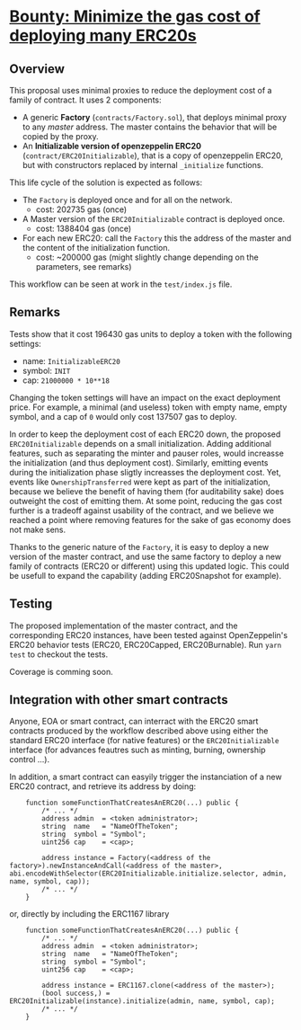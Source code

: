 [Bounty: Minimize the gas cost of deploying many ERC20s](https://gitcoin.co/issue/metalithio/niftex-gr8-hackathon/1/100024098)
===

Overview
---

This proposal uses minimal proxies to reduce the deployment cost of a family of contract. It uses 2 components:

- A generic **Factory** (`contracts/Factory.sol`), that deploys minimal proxy to any *master* address. The master contains the behavior that will be copied by the proxy.
- An **Initializable version of openzeppelin ERC20** (`contract/ERC20Initializable`), that is a copy of openzeppelin ERC20, but with constructors replaced by internal `_initialize` functions.

This life cycle of the solution is expected as follows:
- The `Factory` is deployed once and for all on the network.
	- cost: 202735 gas (once)
- A Master version of the `ERC20Initializable` contract is deployed once.
	- cost: 1388404 gas (once)
- For each new ERC20: call the `Factory` this the address of the master and the content of the initialization function.
	- cost: ~200000 gas (might slightly change depending on the parameters, see remarks)

This workflow can be seen at work in the `test/index.js` file.

Remarks
---

Tests show that it cost 196430 gas units to deploy a token with the following settings:

- name: `InitializableERC20`
- symbol: `INIT`
- cap: `21000000 * 10**18`

Changing the token settings will have an impact on the exact deployment price. For example, a minimal (and useless) token with empty name, empty symbol, and a cap of `0` would only cost 137507 gas to deploy.


In order to keep the deployment cost of each ERC20 down, the proposed `ERC20Initializable` depends on a small initialization. Adding additional features, such as separating the minter and pauser roles, would increasse the initialization (and thus deployment cost). Similarly, emitting events during the initialization phase sligtly increasses the deployment cost. Yet, events like `OwnershipTransferred` were kept as part of the initialization, because we believe the benefit of having them (for auditability sake) does outweight the cost of emitting them. At some point, reducing the gas cost further is a tradeoff against usability of the contract, and we believe we reached a point where removing features for the sake of gas economy does not make sens.

Thanks to the generic nature of the `Factory`, it is easy to deploy a new version of the master contract, and use the same factory to deploy a new family of contracts (ERC20 or different) using this updated logic. This could be usefull to expand the capability (adding ERC20Snapshot for example).

Testing
---

The proposed implementation of the master contract, and the corresponding ERC20 instances, have been tested against OpenZeppelin's ERC20 behavior tests (ERC20, ERC20Capped, ERC20Burnable). Run `yarn test` to checkout the tests.

Coverage is comming soon.

Integration with other smart contracts
---

Anyone, EOA or smart contract, can interract with the ERC20 smart contracts produced by the workflow described above using either the standard ERC20 interface (for native features) or the `ERC20Initializable` interface (for advances feautres such as minting, burning, ownership control ...).

In addition, a smart contract can easyily trigger the instanciation of a new ERC20 contract, and retrieve its address by doing:

```
	function someFunctionThatCreatesAnERC20(...) public {
		/* ... */
		address admin  = <token administrator>;
		string  name   = "NameOfTheToken";
		string  symbol = "Symbol";
		uint256 cap    = <cap>;

		address instance = Factory(<address of the factory>).newInstanceAndCall(<address of the master>, abi.encodeWithSelector(ERC20Initializable.initialize.selector, admin, name, symbol, cap));
		/* ... */
	}
```

or, directly by including the ERC1167 library

```
	function someFunctionThatCreatesAnERC20(...) public {
		/* ... */
		address admin  = <token administrator>;
		string  name   = "NameOfTheToken";
		string  symbol = "Symbol";
		uint256 cap    = <cap>;

		address instance = ERC1167.clone(<address of the master>);
		(bool success,) = ERC20Initializable(instance).initialize(admin, name, symbol, cap);
		/* ... */
	}
```

